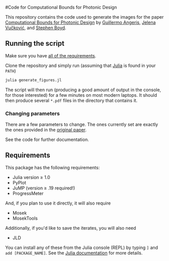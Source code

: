 #Code for Computational Bounds for Photonic Design

This repository contains the code used to generate the images for the paper
[Computational Bounds for Photonic Design](https://arxiv.org/abs/1811.12936) by
[Guillermo Angeris](http://web.stanford.edu/~guillean/),
[Jelena Vučković](http://web.stanford.edu/~jela/),
and [Stephen Boyd](http://web.stanford.edu/~boyd/).

## Running the script
Make sure you have [all of the requirements](##Requirements).

Clone the repository and simply run (assuming that [Julia](https://julialang.org) is found in your `PATH`)
```bash
julia generate_figures.jl
```
The script will then run (producing a good amount of output in the console, for those interested) for a few minutes on most modern laptops.
It should then produce several `*.pdf` files in the directory that contains it.

### Changing parameters
There are a few parameters to change. The ones currently set are exactly the ones provided in the [original paper](https://arxiv.org/abs/1811.12936).

See the code for further documentation.

## Requirements
This package has the following requirements:
- Julia version ≥ 1.0
- PyPlot
- JuMP (version ≥ .19 required!)
- ProgressMeter

And, if you plan to use it directly, it will also require
- Mosek
- MosekTools

Additionally, if you'd like to save the iterates, you will also need
- JLD

You can install any of these from the Julia console (REPL) by typing `]` and
`add [PACKAGE_NAME]`. See the [Julia documentation](https://docs.julialang.org/en/v1/stdlib/Pkg/index.html) for more details.
